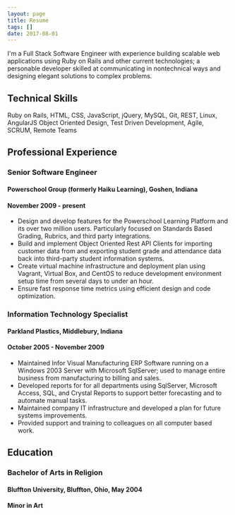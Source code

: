 ```yaml
---
layout: page
title: Resume
tags: []
date: 2017-08-01
---
```

I'm a Full Stack Software Engineer with experience building scalable web applications using Ruby on
Rails and other current technologies; a personable developer skilled at communicating in
nontechnical ways and designing elegant solutions to complex problems.

## Technical Skills

Ruby on Rails, HTML, CSS, JavaScript, jQuery, MySQL, Git, REST, Linux, AngularJS
Object Oriented Design, Test Driven Development, Agile, SCRUM, Remote Teams

## Professional Experience

### Senior Software Engineer
#### Powerschool Group (formerly Haiku Learning), Goshen, Indiana
#### November 2009 - present

- Design and develop features for the Powerschool Learning Platform and its over two million users. Particularly focused on Standards Based Grading, Rubrics, and third party integrations.
- Build and implement Object Oriented Rest API Clients for importing customer data from and
    exporting student grade and attendance data back into third-party student information systems.
- Create virtual machine infrastructure and deployment plan using Vagrant, Virtual Box, and
    CentOS to reduce development environment setup time from several days to under an hour.
- Ensure fast response time metrics using efficient design and code optimization.

### Information Technology Specialist
#### Parkland Plastics, Middlebury, Indiana
#### October 2005 - November 2009

- Maintained Infor Visual Manufacturing ERP Software running on a Windows 2003 Server with
    Microsoft SqlServer; used to manage entire business from manufacturing to billing and sales.
- Developed reports for for all departments using SqlServer, Microsoft Access, SQL, and Crystal
    Reports to support better forecasting and to automate manual tasks.
- Maintained company IT infrastructure and developed a plan for future systems improvements.
- Provided support and training to colleagues on all computer based work.

## Education

### Bachelor of Arts in Religion
#### Bluffton University, Bluffton, Ohio, May 2004
#### Minor in Art

